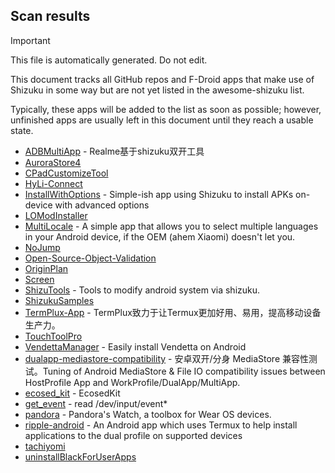 ## Scan results
> [!IMPORTANT]
> This file is automatically generated. Do not edit.

This document tracks all GitHub repos and F-Droid apps that make use of Shizuku in some way but are not yet listed in the awesome-shizuku list.

Typically, these apps will be added to the list as soon as possible; however, unfinished apps are usually left in this document until they reach a usable state.

 * [ADBMultiApp](https://github.com/Mobsama/ADBMultiApp) - Realme基于shizuku双开工具
 * [AuroraStore4](https://github.com/Kobold831/AuroraStore4)
 * [CPadCustomizeTool](https://github.com/Kobold831/CPadCustomizeTool)
 * [HyLi-Connect](https://github.com/Lyxot/HyLi-Connect)
 * [InstallWithOptions](https://github.com/zacharee/InstallWithOptions) - Simple-ish app using Shizuku to install APKs on-device with advanced options
 * [LOModInstaller](https://github.com/anyabot/LOModInstaller)
 * [MultiLocale](https://github.com/Nightdavisao/MultiLocale) - A simple app that allows you to select multiple languages in your Android device, if the OEM (ahem Xiaomi) doesn't let you.
 * [NoJump](https://github.com/Mufanc/NoJump)
 * [Open-Source-Object-Validation](https://github.com/23522046/Open-Source-Object-Validation)
 * [OriginPlan](https://github.com/ItosEO/OriginPlan)
 * [Screen](https://github.com/nai559/Screen)
 * [ShizuTools](https://github.com/legendsayantan/ShizuTools) - Tools to modify android system via shizuku.
 * [ShizukuSamples](https://github.com/LinerSRT/ShizukuSamples)
 * [TermPlux-App](https://github.com/TermPlux/TermPlux-App) - TermPlux致力于让Termux更加好用、易用，提高移动设备生产力。
 * [TouchToolPro](https://github.com/mr-bogey/TouchToolPro)
 * [VendettaManager](https://github.com/vendetta-mod/VendettaManager) - Easily install Vendetta on Android
 * [dualapp-mediastore-compatibility](https://github.com/kaedea/dualapp-mediastore-compatibility) - 安卓双开/分身 MediaStore 兼容性测试。Tuning of Android MediaStore & File IO compatibility issues between HostProfile App and WorkProfile/DualApp/MultiApp.
 * [ecosed_kit](https://github.com/libecosed/ecosed_kit) - EcosedKit
 * [get_event](https://github.com/lalakii/get_event) - read /dev/input/event*
 * [pandora](https://github.com/maisymoe/pandora) - Pandora's Watch, a toolbox for Wear OS devices.
 * [ripple-android](https://github.com/husmus00/ripple-android) - An Android app which uses Termux to help install applications to the dual profile on supported devices
 * [tachiyomi](https://github.com/andrewc12/tachiyomi)
 * [uninstallBlackForUserApps](https://github.com/sbmatch/uninstallBlackForUserApps)
